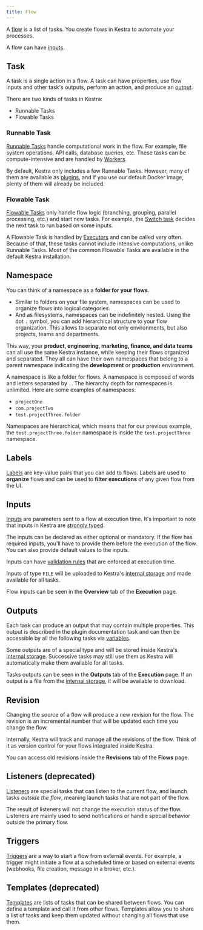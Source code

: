```yaml
---
title: Flow
---
```


A [flow](../05.developer-guide/01.flow.md) is a list of tasks. You create flows in Kestra to automate your processes.

A flow can have [inputs](#inputs).


## Task

A task is a single action in a flow. A task can have properties, use flow inputs and other task's outputs, perform an action, and produce an [output](#outputs).

There are two kinds of tasks in Kestra:
- Runnable Tasks
- Flowable Tasks


### Runnable Task

[Runnable Tasks](../05.developer-guide/02.tasks.md#runnable-tasks) handle computational work in the flow. For example, file system operations, API calls, database queries, etc. These tasks can be compute-intensive and are handled by [Workers](../03.concepts/worker.md).

By default, Kestra only includes a few Runnable Tasks. However, many of them are available as [plugins](../../plugins/index.md), and if you use our default Docker image, plenty of them will already be included.


### Flowable Task

[Flowable Tasks](../05.developer-guide/02.tasks.md#flowable-tasks) only handle flow logic (branching, grouping, parallel processing, etc.) and start new tasks. For example, the [Switch task](../../plugins/core/tasks/flows/io.kestra.core.tasks.flows.Switch.md) decides the next task to run based on some inputs.

A Flowable Task is handled by [Executors](../03.concepts/executor.md) and can be called very often. Because of that, these tasks cannot include intensive computations, unlike Runnable Tasks. Most of the common Flowable Tasks are available in the default Kestra installation.


## Namespace

You can think of a namespace as a **folder for your flows**.

- Similar to folders on your file system, namespaces can be used to organize flows into logical categories.
- And as filesystems, namespaces can be indefinitely nested.
Using the dot `.` symbol, you can add hierarchical structure to your flow organization.
This allows to separate not only environments, but also projects, teams and departments.

This way, your **product, engineering, marketing, finance, and data teams** can all use the same Kestra instance, while keeping their flows organized and separated. They all can have their own namespaces that belong to a parent namespace indicating the **development** or **production** environment.

A namespace is like a folder for flows. A namespace is composed of words and letters separated by `.`. The hierarchy depth for namespaces is unlimited. Here are some examples of namespaces:
- `projectOne`
- `com.projectTwo`
- `test.projectThree.folder`

Namespaces are hierarchical, which means that for our previous example, the `test.projectThree.folder` namespace is inside the `test.projectThree` namespace.

## Labels

[Labels](../05.developer-guide/01.flow.md#labels) are key-value pairs that you can add to flows. Labels are used to **organize** flows and can be used to **filter executions** of any given flow from the UI.

## Inputs

[Inputs](../05.developer-guide/04.inputs.md) are parameters sent to a flow at execution time. It's important to note that inputs in Kestra are [strongly typed](../05.developer-guide/04.inputs.md#input-types).

The inputs can be declared as either optional or mandatory. If the flow has required inputs, you'll have to provide them before the execution of the flow. You can also provide default values to the inputs.

Inputs can have [validation rules](../05.developer-guide/04.inputs.md#input-validation) that are enforced at execution time.

Inputs of type `FILE` will be uploaded to Kestra's [internal storage](../03.concepts/internal-storage.md) and made available for all tasks.

Flow inputs can be seen in the **Overview** tab of the **Execution** page.

## Outputs

Each task can produce an output that may contain multiple properties. This output is described in the plugin documentation task and can then be accessible by all the following tasks via [variables](../03.concepts/expression/02.basic-usage.md).

Some outputs are of a special type and will be stored inside Kestra's [internal storage](../03.concepts/internal-storage.md). Successive tasks may still use them as Kestra will automatically make them available for all tasks.

Tasks outputs can be seen in the **Outputs** tab of the **Execution** page. If an output is a file from the [internal storage](../03.concepts/internal-storage.md), it will be available to download.


## Revision

Changing the source of a flow will produce a new revision for the flow. The revision is an incremental number that will be updated each time you change the flow.

Internally, Kestra will track and manage all the revisions of the flow. Think of it as version control for your flows integrated inside Kestra.

You can access old revisions inside the **Revisions** tab of the **Flows** page.


## Listeners (deprecated)

[Listeners](../05.developer-guide/13.listeners.md) are special tasks that can listen to the current flow, and launch tasks *outside the flow*, meaning launch tasks that are not part of the flow.

The result of listeners will not change the execution status of the flow. Listeners are mainly used to send notifications or handle special behavior outside the primary flow.


## Triggers

[Triggers](../05.developer-guide/08.triggers/index.md) are a way to start a flow from external events. For example, a trigger might initiate a flow at a scheduled time or based on external events (webhooks, file creation, message in a broker, etc.).


## Templates (deprecated)

[Templates](../05.developer-guide/09.templates.md) are lists of tasks that can be shared between flows. You can define a template and call it from other flows. Templates allow you to share a list of tasks and keep them updated without changing all flows that use them.

